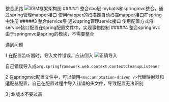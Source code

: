 整合思路
![SSM框架架构图](https://upload-images.jianshu.io/upload_images/6010417-c70f2fc5b8847daf.png?imageMogr2/auto-orient/strip%7CimageView2/2/w/1240)
#####1 整合dao层
mybatis和springmvc整合，通过spring管理mapper接口
使用mapper的扫描器自动扫描mapper接口在spring中注册
#####3 整合service层
通过spring管理servic接口
使用配置方式将service接口配置在spring配置文件中，实现事物控制
#####4 整合springmvc
由于springmvc是spring的模块，不需要整合

遇到问题

1 在配置监听器时，导入文件错误，应该倒入
![正确导入](https://upload-images.jianshu.io/upload_images/6010417-0c0f1a6eb88d45be.png?imageMogr2/auto-orient/strip%7CimageView2/2/w/1240)

自己错误导入成`org.springframework.web.context.ContextCleanupListener`

2 在springmvc配置文件中，可以使用`<mvc:annotation-driven />`代替映射器和适配器配置，自己在配置过程中导入错误的头文件，导致配置无法识别

3 jdk版本不要过高